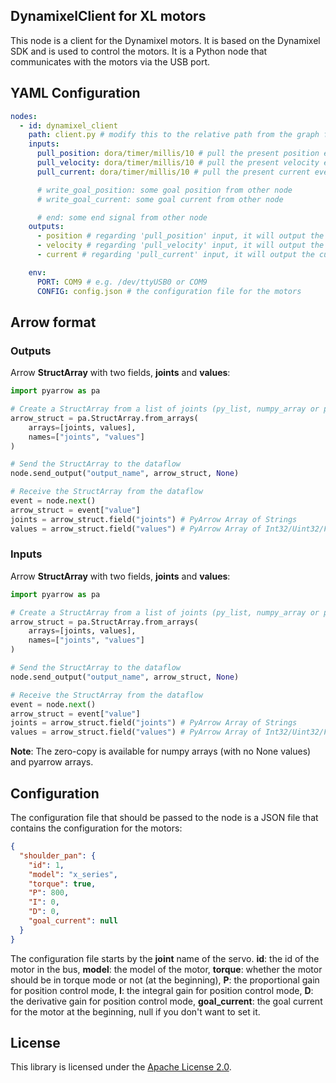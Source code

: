 ## DynamixelClient for XL motors

This node is a client for the Dynamixel motors. It is based on the Dynamixel SDK and is used to control the motors. It
is a Python node that communicates with the motors via the USB port.

## YAML Configuration

````YAML
nodes:
  - id: dynamixel_client
    path: client.py # modify this to the relative path from the graph file to the client script
    inputs:
      pull_position: dora/timer/millis/10 # pull the present position every 10ms
      pull_velocity: dora/timer/millis/10 # pull the present velocity every 10ms
      pull_current: dora/timer/millis/10 # pull the present current every 10ms

      # write_goal_position: some goal position from other node
      # write_goal_current: some goal current from other node

      # end: some end signal from other node
    outputs:
      - position # regarding 'pull_position' input, it will output the position every 10ms
      - velocity # regarding 'pull_velocity' input, it will output the velocity every 10ms
      - current # regarding 'pull_current' input, it will output the current every 10ms

    env:
      PORT: COM9 # e.g. /dev/ttyUSB0 or COM9
      CONFIG: config.json # the configuration file for the motors
````

## Arrow format

### Outputs

Arrow **StructArray** with two fields, **joints** and **values**:

```Python
import pyarrow as pa

# Create a StructArray from a list of joints (py_list, numpy_array or pyarrow_array) and a list of values (py_list, numpy_array or pyarrow_array)
arrow_struct = pa.StructArray.from_arrays(
    arrays=[joints, values],
    names=["joints", "values"]
)

# Send the StructArray to the dataflow
node.send_output("output_name", arrow_struct, None)

# Receive the StructArray from the dataflow
event = node.next()
arrow_struct = event["value"]
joints = arrow_struct.field("joints") # PyArrow Array of Strings
values = arrow_struct.field("values") # PyArrow Array of Int32/Uint32/Float32...
```

### Inputs

Arrow **StructArray** with two fields, **joints** and **values**:

```Python
import pyarrow as pa

# Create a StructArray from a list of joints (py_list, numpy_array or pyarrow_array) and a list of values (py_list, numpy_array or pyarrow_array)
arrow_struct = pa.StructArray.from_arrays(
    arrays=[joints, values],
    names=["joints", "values"]
)

# Send the StructArray to the dataflow
node.send_output("output_name", arrow_struct, None)

# Receive the StructArray from the dataflow
event = node.next()
arrow_struct = event["value"]
joints = arrow_struct.field("joints") # PyArrow Array of Strings
values = arrow_struct.field("values") # PyArrow Array of Int32/Uint32/Float32...
```

**Note**: The zero-copy is available for numpy arrays (with no None values) and pyarrow arrays.

## Configuration

The configuration file that should be passed to the node is a JSON file that contains the configuration for the motors:

```JSON
{
  "shoulder_pan": {
    "id": 1,
    "model": "x_series",
    "torque": true,
    "P": 800,
    "I": 0,
    "D": 0,
    "goal_current": null
  }
}
```

The configuration file starts by the **joint** name of the servo. **id**: the id of the motor in the bus, **model**: the
model of the motor, **torque**: whether the motor should be
in torque mode or not (at the beginning), **P**: the proportional gain for position control mode, **I**: the integral
gain for position control mode, **D**: the derivative gain for position control mode, **goal_current**: the goal current
for the motor at the beginning, null if you don't want to set it.

## License

This library is licensed under the [Apache License 2.0](../../LICENSE).